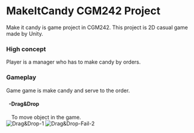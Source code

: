 # MakeItCandy CGM242 Project
Make it candy is game project in CGM242. This project is 2D casual game made by Unity.

### High concept
Player is a manager who has to make candy by orders.

### Gameplay
Game game is make candy and serve to the order. <br>
#### &ensp;-Drag&Drop
&emsp;To move object in the game.<br>
![Drag&Drop-1](https://github.com/Sahapat/MakeItCandy-Android-/blob/master/Captures/Drag%26Drop-Fail-_2.gif)
![Drag&Drop-Fail-2](https://github.com/Sahapat/MakeItCandy-Android-/blob/master/Captures/Drag%26Drop-Fail-_2.gif)